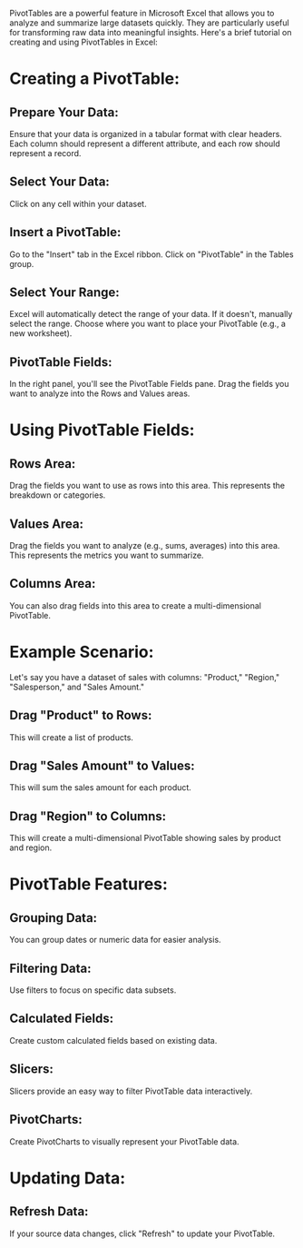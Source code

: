 PivotTables are a powerful feature in Microsoft Excel that allows you to analyze and summarize large datasets quickly. They are particularly useful for transforming raw data into meaningful insights. Here's a brief tutorial on creating and using PivotTables in Excel:

# Creating a PivotTable:
## Prepare Your Data:   
Ensure that your data is organized in a tabular format with clear headers. Each column should represent a different attribute, and each row should represent a record.

## Select Your Data:   
Click on any cell within your dataset.

## Insert a PivotTable:    
Go to the "Insert" tab in the Excel ribbon.
Click on "PivotTable" in the Tables group.

## Select Your Range:    
Excel will automatically detect the range of your data. If it doesn't, manually select the range.
Choose where you want to place your PivotTable (e.g., a new worksheet).

## PivotTable Fields:    
In the right panel, you'll see the PivotTable Fields pane.
Drag the fields you want to analyze into the Rows and Values areas.

# Using PivotTable Fields:    
## Rows Area:    
Drag the fields you want to use as rows into this area. This represents the breakdown or categories.

## Values Area:    
Drag the fields you want to analyze (e.g., sums, averages) into this area. This represents the metrics you want to summarize.

## Columns Area:    
You can also drag fields into this area to create a multi-dimensional PivotTable.

# Example Scenario:    
Let's say you have a dataset of sales with columns: "Product," "Region," "Salesperson," and "Sales Amount."

## Drag "Product" to Rows:    
This will create a list of products.

## Drag "Sales Amount" to Values:    
This will sum the sales amount for each product.

## Drag "Region" to Columns:     
This will create a multi-dimensional PivotTable showing sales by product and region.

# PivotTable Features:     
## Grouping Data:    
You can group dates or numeric data for easier analysis.

## Filtering Data:     
Use filters to focus on specific data subsets.

## Calculated Fields:     
Create custom calculated fields based on existing data.

## Slicers:     
Slicers provide an easy way to filter PivotTable data interactively.

## PivotCharts:    
Create PivotCharts to visually represent your PivotTable data.

# Updating Data:    
## Refresh Data:     
If your source data changes, click "Refresh" to update your PivotTable.